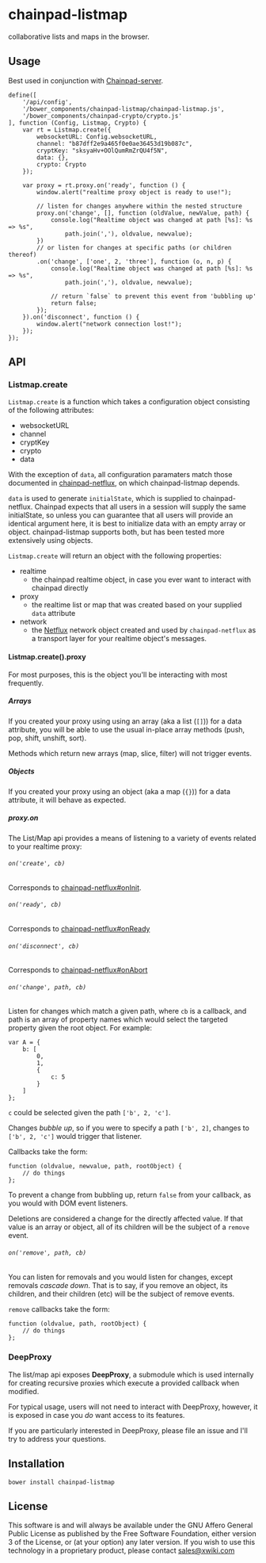 # chainpad-listmap
collaborative lists and maps in the browser.

## Usage

Best used in conjunction with [Chainpad-server](https://github.com/xwiki-labs/chainpad-server).

```
define([
    '/api/config',
    '/bower_components/chainpad-listmap/chainpad-listmap.js',
    '/bower_components/chainpad-crypto/crypto.js'
], function (Config, Listmap, Crypto) {
    var rt = Listmap.create({
        websocketURL: Config.websocketURL,
        channel: "b87dff2e9a465f0e0ae36453d19b087c",
        cryptKey: "sksyaHv+OOlQumRmZrQU4f5N",
        data: {},
        crypto: Crypto
    });

    var proxy = rt.proxy.on('ready', function () {
        window.alert("realtime proxy object is ready to use!");

        // listen for changes anywhere within the nested structure
        proxy.on('change', [], function (oldValue, newValue, path) {
            console.log("Realtime object was changed at path [%s]: %s => %s",
                path.join(','), oldvalue, newvalue);
        })
        // or listen for changes at specific paths (or children thereof)
        .on('change', ['one', 2, 'three'], function (o, n, p) {
            console.log("Realtime object was changed at path [%s]: %s => %s",
                path.join(','), oldvalue, newvalue);

            // return `false` to prevent this event from 'bubbling up'
            return false;
        });
    }).on('disconnect', function () {
        window.alert("network connection lost!");
    });
});
```

## API

### Listmap.create

`Listmap.create` is a function which takes a configuration object consisting of the following attributes:

* websocketURL
* channel
* cryptKey
* crypto
* data

With the exception of `data`, all configuration paramaters match those documented in [chainpad-netflux](https://github.com/xwiki-labs/chainpad-netflux#configuration-parameters), on which chainpad-listmap depends.

`data` is used to generate `initialState`, which is supplied to chainpad-netflux.
Chainpad expects that all users in a session will supply the same initialState, so unless you can guarantee that all users will provide an identical argument here, it is best to initialize data with an empty array or object.
chainpad-listmap supports both, but has been tested more extensively using objects.

`Listmap.create` will return an object with the following properties:

* realtime
  - the chainpad realtime object, in case you ever want to interact with chainpad directly
* proxy
  - the realtime list or map that was created based on your supplied `data` attribute
* network
  - the [Netflux](https://github.com/xwiki-labs/netflux-spec2) network object created and used by `chainpad-netflux` as a transport layer for your realtime object's messages.

#### Listmap.create().proxy

For most purposes, this is the object you'll be interacting with most frequently.

##### Arrays

If you created your proxy using using an array (aka a list (`[]`)) for a data attribute, you will be able to use the usual in-place array methods (push, pop, shift, unshift, sort).

Methods which return new arrays (map, slice, filter) will not trigger events.

##### Objects

If you created your proxy using an object (aka a map (`{}`)) for a data attribute, it will behave as expected.

##### proxy.on

The List/Map api provides a means of listening to a variety of events related to your realtime proxy:

###### `on('create', cb)`

Corresponds to [chainpad-netflux#onInit](https://github.com/xwiki-labs/chainpad-netflux#oninit).

###### `on('ready', cb)`

Corresponds to [chainpad-netflux#onReady](https://github.com/xwiki-labs/chainpad-netflux#onready)

###### `on('disconnect', cb)`

Corresponds to [chainpad-netflux#onAbort](https://github.com/xwiki-labs/chainpad-netflux#onabort)

###### `on('change', path, cb)`

Listen for changes which match a given path, where `cb` is a callback, and path is an array of property names which would select the targeted property given the root object.
For example:

```
var A = {
    b: [
        0,
        1,
        {
            c: 5
        }
    ]
};
```

`c` could be selected given the path `['b', 2, 'c']`.

Changes _bubble up_, so if you were to specify a path `['b', 2]`, changes to `['b', 2, 'c']` would trigger that listener.

Callbacks take the form:

```
function (oldvalue, newvalue, path, rootObject) {
    // do things
};
```

To prevent a change from bubbling up, return `false` from your callback, as you would with DOM event listeners.

Deletions are considered a change for the directly affected value.
If that value is an array or object, all of its children will be the subject of a `remove` event.

###### `on('remove', path, cb)`

You can listen for removals and you would listen for changes, except removals _cascade down_.
That is to say, if you remove an object, its children, and their children (etc) will be the subject of remove events.

`remove` callbacks take the form:

```
function (oldvalue, path, rootObject) {
    // do things
};
```

### DeepProxy

The list/map api exposes **DeepProxy**, a submodule which is used internally for creating recursive proxies which execute a provided callback when modified.

For typical usage, users will not need to interact with DeepProxy, however, it is exposed in case you _do_ want access to its features.

If you are particularly interested in DeepProxy, please file an issue and I'll try to address your questions.

## Installation

`bower install chainpad-listmap`

## License

This software is and will always be available under the GNU Affero General Public License as
published by the Free Software Foundation, either version 3 of the License, or (at your option)
any later version. If you wish to use this technology in a proprietary product, please contact
sales@xwiki.com

